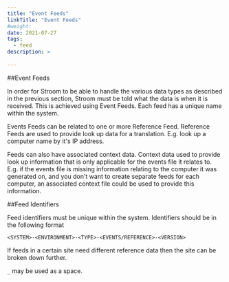 ```yaml
---
title: "Event Feeds"
linkTitle: "Event Feeds"
#weight:
date: 2021-07-27
tags:
  - feed
description: >
  
---
```


##Event Feeds

In order for Stroom to be able to handle the various data types
as described in the previous section, Stroom must be told what the data
is when it is received. This is achieved using Event Feeds. Each feed
has a unique name within the system.

Events Feeds can be related to one or more Reference Feed.  Reference
Feeds are used to provide look up data for a translation.  E.g. look
up a computer name by it's IP address.

Feeds can also have associated context data.
Context data used to provide look up information that is only applicable
for the events file it relates to.
E.g. if the events file is missing information relating to the computer
it was generated on, and you don't want to create separate feeds for
each computer, an associated context file could be used to provide this
information.

##Feed Identifiers

Feed identifiers must be unique within the system. Identifiers
should be in the following format

```
<SYSTEM>-<ENVIRONMENT>-<TYPE>-<EVENTS/REFERENCE>-<VERSION>
```

If feeds in a certain site need different reference data then the
site can be broken down further.

`_` may be used as a space.

